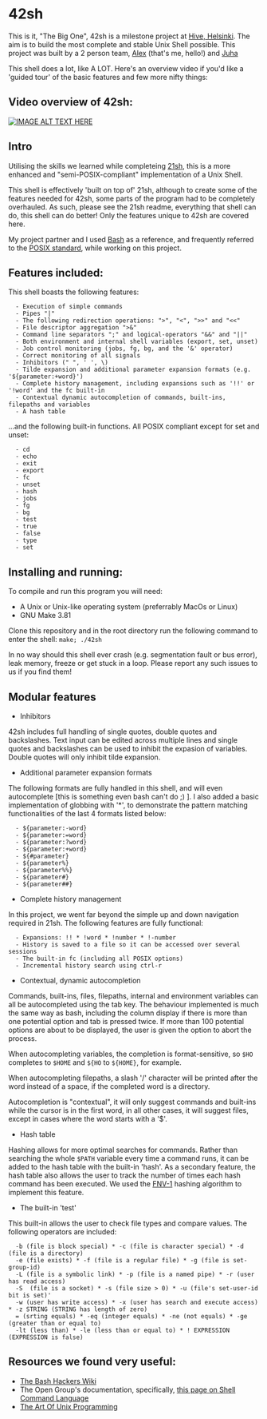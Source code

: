 # 42sh

This is it, "The Big One", 42sh is a milestone project at [Hive, Helsinki](https://www.hive.fi/en/). The aim is to build the most complete and stable Unix Shell possible. This project was built by a 2 person team, [Alex](https://github.com/AlexMannDesigns) (that's me, hello!) and [Juha](https://github.com/merisolu)

This shell does a lot, like A LOT. Here's an overview video if you'd like a 'guided tour' of the basic features and few more nifty things:

## Video overview of 42sh:
[![IMAGE ALT TEXT HERE](http://img.youtube.com/vi/b0ElN0rlrEs/0.jpg)](http://www.youtube.com/watch?v=b0ElN0rlrEs)

## Intro

Utilising the skills we learned while completeing [21sh](https://github.com/AlexMannDesigns/21sh), this is a more enhanced and "semi-POSIX-compliant" implementation of a Unix Shell. 

This shell is effectively 'built on top of' 21sh, although to create some of the features needed for 42sh, some parts of the program had to be completely overhauled. As such, please see the 21sh readme, everything that shell can do, this shell can do better! Only the features unique to 42sh are covered here. 

My project partner and I used [Bash](https://www.gnu.org/software/bash/) as a reference, and frequently referred to the [POSIX standard](https://pubs.opengroup.org/onlinepubs/9699919799/), while working on this project.

## Features included:
This shell boasts the following features:

```
  - Execution of simple commands
  - Pipes "|"
  - The following redirection operations: ">", "<", ">>" and "<<"
  - File descriptor aggregation ">&"
  - Command line separators ";" and logical-operators "&&" and "||"
  - Both environment and internal shell variables (export, set, unset)
  - Job control monitoring (jobs, fg, bg, and the '&' operator)
  - Correct monitoring of all signals
  - Inhibitors (" ", ' ', \)
  - Tilde expansion and additional parameter expansion formats (e.g. '${parameter:+word}')
  - Complete history management, including expansions such as '!!' or '!word' and the fc built-in
  - Contextual dynamic autocompletion of commands, built-ins, filepaths and variables
  - A hash table
```

...and the following built-in functions. All POSIX compliant except for set and unset:

```
  - cd
  - echo
  - exit
  - export
  - fc
  - unset
  - hash
  - jobs
  - fg
  - bg
  - test
  - true
  - false
  - type
  - set
```
  
## Installing and running:
To compile and run this program you will need:
  - A Unix or Unix-like operating system (preferrably MacOs or Linux)
  - GNU Make 3.81

Clone this repository and in the root directory run the following command to enter the shell: `make; ./42sh`

In no way should this shell ever crash (e.g. segmentation fault or bus error), leak memory, freeze or get stuck in a loop. Please report any such issues to us if you find them!

## Modular features

- Inhibitors

42sh includes full handling of single quotes, double quotes and backslashes. Text input can be edited across multiple lines and single quotes and backslashes can be used to inhibit the expasion of variables. Double quotes will only inhibit tilde expansion.

- Additional parameter expansion formats

The following formats are fully handled in this shell, and will even autocomplete [this is something even bash can't do ;) ]. I also added a basic implementation of globbing with '*', to demonstrate the pattern matching functionalities of the last 4 formats listed below:

```
  - ${parameter:-word}
  - ${parameter:=word}
  - ${parameter:?word}
  - ${parameter:+word}
  - ${#parameter}
  - ${parameter%}
  - ${parameter%%}
  - ${parameter#}
  - ${parameter##}
```
- Complete history management

In this project, we went far beyond the simple up and down navigation required in 21sh. The following features are fully functional:

```
  - Expansions: !! * !word * !number * !-number
  - History is saved to a file so it can be accessed over several sessions
  - The built-in fc (including all POSIX options)
  - Incremental history search using ctrl-r
```
- Contextual, dynamic autocompletion

Commands, built-ins, files, filepaths, internal and environment variables can all be autocompleted using the tab key. The behaviour implemented is much the same way as bash, including the column display if there is more than one potential option and tab is pressed twice. If more than 100 potential options are about to be displayed, the user is given the option to abort the process.

When autocompleting variables, the completion is format-sensitive, so `$HO` completes to `$HOME` and `${HO` to `${HOME}`, for example.

When autocompleting filepaths, a slash '/' character will be printed after the word instead of a space, if the completed word is a directory.

Autocompletion is "contextual", it will only suggest commands and built-ins while the cursor is in the first word, in all other cases, it will suggest files, except in cases where the word starts with a '$'.

- Hash table

Hashing allows for more optimal searches for commands. Rather than searching the whole `$PATH` variable every time a command runs, it can be added to the hash table with the built-in 'hash'. As a secondary feature, the hash table also allows the user to track the number of times each hash command has been executed. We used the [FNV-1](https://en.wikipedia.org/wiki/Fowler%E2%80%93Noll%E2%80%93Vo_hash_function) hashing algorithm to implement this feature.

- The built-in 'test'

This built-in allows the user to check file types and compare values. The following operators are included:

```
  -b (file is block special) * -c (file is character special) * -d (file is a directory)
  -e (file exists) * -f (file is a regular file) * -g (file is set-group-id)
  -L (file is a symbolic link) * -p (file is a named pipe) * -r (user has read access)
  -S  (file is a socket) * -s (file size > 0) * -u (file's set-user-id bit is set)'
  -w (user has write access) * -x (user has search and execute access) * -z STRING (STRING has length of zero)
  = (srting equals) * -eq (integer equals) * -ne (not equals) * -ge (greater than or equal to)
  -lt (less than) * -le (less than or equal to) * ! EXPRESSION (EXPRESSION is false)
```

## Resources we found very useful:

- [The Bash Hackers Wiki](https://wiki.bash-hackers.org/)
- The Open Group's documentation, specifically, [this page on Shell Command Language](https://pubs.opengroup.org/onlinepubs/9699919799/utilities/V3_chap02.html)
- [The Art Of Unix Programming](http://www.catb.org/esr/writings/taoup/html/)
